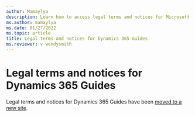```yaml
---
author: Mamaylya
description: Learn how to access legal terms and notices for Microsoft Dynamics 365 Guides
ms.author: mamaylya
ms.date: 01/27/2022
ms.topic: article
title: Legal terms and notices for Dynamics 365 Guides
ms.reviewer: v-wendysmith
---
```


# Legal terms and notices for Dynamics 365 Guides

Legal terms and notices for Dynamics 365 Guides have been [moved to a new site](https://go.microsoft.com/fwlink/?linkid=2182906). 
